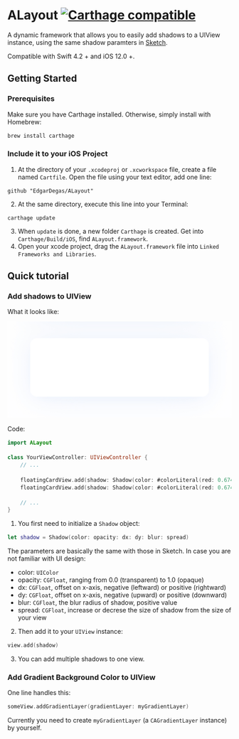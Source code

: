 # ALayout [![Carthage compatible](https://img.shields.io/badge/Carthage-compatible-4BC51D.svg?style=flat)](https://github.com/Carthage/Carthage)

A dynamic framework that allows you to easily add shadows to a UIView instance, using the same shadow paramters in [Sketch](www.sketchapp.com).

Compatible with Swift 4.2 + and iOS 12.0 +.



## Getting Started

### Prerequisites

Make sure you have Carthage installed. Otherwise, simply install with Homebrew:

```bash
brew install carthage
```

### Include it to your iOS Project

1. At the directory of your `.xcodeproj` or `.xcworkspace` file, create a file named `Cartfile`. Open the file using your text editor, add one line:

```
github "EdgarDegas/ALayout"
```

2. At the same directory, execute this line into your Terminal:

```
carthage update
```

3. When `update` is done, a new folder `Carthage` is created. Get into  `Carthage/Build/iOS`, find  `ALayout.framework`.
4. Open your xcode project, drag the `ALayout.framework` file into `Linked Frameworks and Libraries`.



## Quick tutorial

### Add shadows to UIView

What it looks like:

![Add shadow to a floating card](assets/demo.jpeg)

Code:

```swift
import ALayout

class YourViewController: UIViewController {
    // ...
    
    floatingCardView.add(shadow: Shadow(color: #colorLiteral(red: 0.6745098039, green: 0.8156862745, blue: 0.9921568627, alpha: 1), opacity: 0.12, dx: 0, dy: 6, blur: 16, spread: -6))
    floatingCardView.add(shadow: Shadow(color: #colorLiteral(red: 0.6745098039, green: 0.8156862745, blue: 0.9921568627, alpha: 1), opacity: 0.08, dx: 0, dy: 2, blur: 42, spread: -6))
    
    // ...
}
```





1. You first need to initialize a  `Shadow` object:

```swift
let shadow = Shadow(color: opacity: dx: dy: blur: spread)
```

The parameters are basically the same with those in Sketch. In case you are not familiar with UI design:

* color: `UIColor`
* opacity: `CGFloat`, ranging from 0.0 (transparent) to 1.0 (opaque)
* dx: `CGFloat`, offset on x-axis, negative (leftward) or positive (rightward)
* dy: `CGFloat`, offset on x-axis, negative (upward) or positive (downward)
* blur: `CGFloat`, the blur radius of shadow, positive value
* spread: `CGFloat`, increase or decrese the size of shadow from the size of your view



2. Then add it to your `UIView` instance: 

```swift
view.add(shadow)
```



3. You can add multiple shadows to one view.



### Add Gradient Background Color to UIView

One line handles this:

```swift
someView.addGradientLayer(gradientLayer: myGradientLayer)
```

Currently you need to create `myGradientLayer` (a `CAGradientLayer` instance) by yourself.